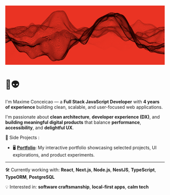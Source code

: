 ![Github Profile Banner](https://raw.githubusercontent.com/maximeconceicao/maximeconceicao/main/assets/banner.png)

# 👋👽

I'm Maxime Conceicao — a **Full Stack JavaScript Developer** with **4 years of experience** building clean, scalable, and user-focused web applications.

I'm passionate about **clean architecture**, **developer experience (DX)**, and **building meaningful digital products** that balance **performance**, **accessibility**, and **delightful UX**.

🚀 Side Projects :

- 🖥️ [**Portfolio**](https://maximeconceicao.github.io/): My interactive portfolio showcasing selected projects, UI explorations, and product experiments.

---

🛠️ Currently working with: **React**, **Next.js**, **Node.js**, **NestJS**, **TypeScript**, **TypeORM**, **PostgreSQL**

💡 Interested in: **software craftsmanship**, **local-first apps**, **calm tech**

<!-- Let's connect on LinkedIn or Twitter (optional) -->
